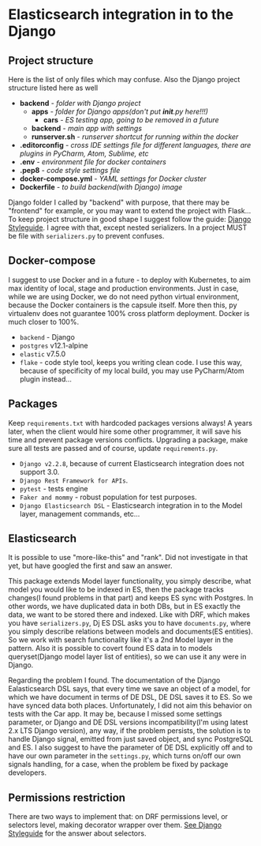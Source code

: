 # Elasticsearch integration in to the Django

## Project structure

Here is the list of only files which may confuse. Also the Django project structure listed here as well

- **backend** - *folder with Django project*
    - **apps** - *folder for Django apps(don't put __init__.py here!!!)*
        - **cars** - *ES testing app, going to be removed in a future*
    - **backend** - *main app with settings*
    - **runserver.sh** - *runserver shortcut for running within the docker*
- **.editorconfig** - *cross IDE settings file for different languages, there are plugins in PyCharm, Atom, Sublime, etc*
- **.env** - *environment file for docker containers*
- **.pep8** - *code style settings file*
- **docker-compose.yml** - *YAML settings for Docker cluster*
- **Dockerfile** - *to build backend(with Django) image*

Django folder I called by "backend" with purpose, that there may be "frontend" for example, or you may want to extend the project with Flask...
To keep project structure in good shape I suggest follow the guide:
[Django Styleguide](https://github.com/HackSoftware/Django-Styleguide#django-styleguide). I agree with that, except nested serializers. In a project MUST be file with `serializers.py` to prevent confuses.

## Docker-compose

I suggest to use Docker and in a future - to deploy with Kubernetes, to aim max identity of local, stage and production environments. Just in case, while we are using Docker, we do not need python virtual environment, because the Docker containers is the capsule itself. More then this, py virtualenv does not guarantee 100% cross platform deployment. Docker is much closer to 100%.

- `backend` - Django
- `postgres` v12.1-alpine
- `elastic` v7.5.0
- `flake` - code style tool, keeps you writing clean code. I use this way, because of specificity of my local build, you may use PyCharm/Atom plugin instead...

## Packages

Keep `requirements.txt` with hardcoded packages versions always! A years later, when the client would hire some other programmer, it will save his time and prevent package versions conflicts. Upgrading a package, make sure all tests are passed and of course, update `requirements.py`.

- `Django v2.2.8`, because of current Elasticsearch integration does not support 3.0.
- `Django Rest Framework for APIs`.
- `pytest` - tests engine
- `Faker and mommy` - robust population for test purposes.
- `Django Elasticsearch DSL` - Elasticsearch integration in to the Model layer, management commands, etc...

## Elasticsearch

It is possible to use "more-like-this" and "rank". Did not investigate in that yet, but have googled the first and saw an answer.

This package extends Model layer functionality, you simply describe, what model you would like to be indexed in ES, then the package tracks changes(I found problems in that part) and keeps ES sync with Postgres. In other words, we have duplicated data in both DBs, but in ES exactly the data, we want to be stored there and indexed. Like with DRF, which makes you have `serializers.py`, Dj ES DSL asks you to have `documents.py`, where you simply describe relations between models and documents(ES entities). So we work with search functionality like it's a 2nd Model layer in the pattern. Also it is possible to covert found ES data in to models queryset(Django model layer list of entities), so we can use it any were in Django.

Regarding the problem I found. The documentation of the Django Ealasticsearch DSL says, that every time we save an object of a model, for which we have document in terms of DE DSL, DE DSL saves it to ES. So we have synced data both places. Unfortunately, I did not aim this behavior on tests with the Car app. It may be, because I missed some settings parameter, or Django and DE DSL versions incompatibility(I'm using latest 2.x LTS Django version), any way, if the problem persists, the solution is to handle Django signal, emitted from just saved object, and sync PostgreSQL and ES. I also suggest to have the parameter of DE DSL explicitly off and to have our own parameter in the `settings.py`, which turns on/off our own signals handling, for a case, when the problem be fixed by package developers.

## Permissions restriction

There are two ways to implement that: on DRF permissions level, or selectors level, making decorator wrapper over them.
[See Django Styleguide](https://github.com/HackSoftware/Django-Styleguide#django-styleguide) for the answer about selectors.
